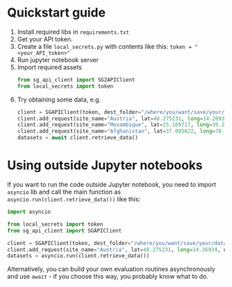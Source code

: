# Quickstart guide

1. Install required libs in `requirements.txt`
2. Get your API token.
3. Create a file `local_secrets.py` with contents like this: `token = "<your_API_token>"`
4. Run jupyter notebook server
5. Import required assets 
    ```py
    from sg_api_client import SG2APIClient
    from local_secrets import token
    ```
6. Try obtaining some data, e.g.
    ```py
    client = SGAPIClient(token, dest_folder="/where/you/want/save/your/data")
    client.add_request(site_name="Austria", lat=48.275231, long=14.26934, utc_offset="+01:00")
    client.add_request(site_name="Mosambique", lat=15.169717, long=39.253761, utc_offset="+02:00")
    client.add_request(site_name="Afghanistan", lat=37.095622, long=70.557353, utc_offset="+04:30")
    datasets = await client.retrieve_data()
    ```

# Using outside Jupyter notebooks

If you want to run the code outside Jupyter notebook, you need to import `asyncio` lib and call the main function as `asyncio.run(client.retrieve_data())` like this:

```py
import asyncio

from local_secrets import token
from sg_api_client import SGAPIClient

client = SGAPIClient(token, dest_folder="/where/you/want/save/your/data")
client.add_request(site_name="Austria", lat=48.275231, long=14.26934, utc_offset="+01:00")
datasets = asyncio.run(client.retrieve_data())
```


Alternatively, you can build your own evaluation routines asynchronously and use `await` - if you choose this way, you probably know what to do.